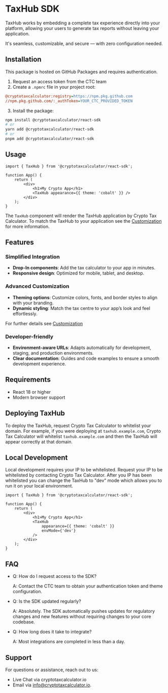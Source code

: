 # TaxHub SDK

TaxHub works by embedding a complete tax experience directly into your platform, allowing your users to generate tax reports without leaving your application.

It's seamless, customizable, and secure — with zero configuration needed.

## Installation

This package is hosted on GitHub Packages and requires authentication.

1. Request an access token from the CTC team
2. Create a `.npmrc` file in your project root:

```ini
@cryptotaxcalculator:registry=https://npm.pkg.github.com
//npm.pkg.github.com/:_authToken=YOUR_CTC_PROVIDED_TOKEN
```

3. Install the package:

```bash
npm install @cryptotaxcalculator/react-sdk
# or
yarn add @cryptotaxcalculator/react-sdk
# or
pnpm add @cryptotaxcalculator/react-sdk
```

## Usage

```tsx
import { TaxHub } from '@cryptotaxcalculator/react-sdk';

function App() {
    return (
        <div>
            <h1>My Crypto App</h1>
            <TaxHub appearance={{ theme: 'cobalt' }} />
        </div>
    );
}
```

The `TaxHub` component will render the TaxHub application by Crypto Tax Calculator. To match the TaxHub to your application see the [Customization](/Customization) for more information.

## Features

### Simplified Integration

-   **Drop-In components**: Add the tax calculator to your app in minutes.
-   **Responsive design**: Optimized for mobile, tablet, and desktop.

### Advanced Customization

-   **Theming options**: Customize colors, fonts, and border styles to align with your branding.
-   **Dynamic styling**: Match the tax centre to your app’s look and feel effortlessly.

For further details see [Customization](/Customization)

### Developer-friendly

-   **Environment-aware URLs**: Adapts automatically for development, staging, and production environments.
-   **Clear documentation**: Guides and code examples to ensure a smooth development experience.

## Requirements

-   React 18 or higher
-   Modern browser support

## Deploying TaxHub

To deploy the TaxHub, request Crypto Tax Calculator to whitelist your domain.
For example, if you were deploying at `taxhub.example.com`, Crypto Tax Calculator will whitelist `taxhub.example.com` and then the TaxHub will appear correctly at that domain.

## Local Development

Local development requires your IP to be whitelisted. Request your IP to be whitelisted by contacting Crypto Tax Calculator.
After you IP has been whitelisted you can change the TaxHub to "dev" mode which allows you to run it on your local environment.

```tsx
import { TaxHub } from '@cryptotaxcalculator/react-sdk';

function App() {
    return (
        <div>
            <h1>My Crypto App</h1>
            <TaxHub
                appearance={{ theme: 'cobalt' }}
                envMode={'dev'}
            />
        </div>
    );
}
```

## FAQ

-   Q: How do I request access to the SDK?

    A: Contact the CTC team to obtain your authentication token and theme configuration.

-   Q: Is the SDK updated regularly?

    A: Absolutely. The SDK automatically pushes updates for regulatory changes and new features without requiring changes to your core codebase.

-   Q: How long does it take to integrate?

    A: Most integrations are completed in less than a day.

## Support

For questions or assistance, reach out to us:

-   Live Chat via cryptotaxcalculator.io
-   Email via info@cryptotaxcalculator.io.
